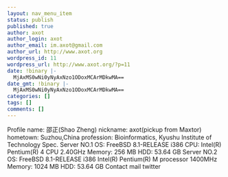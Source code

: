 ```yaml
---
layout: nav_menu_item
status: publish
published: true
author: axot
author_login: axot
author_email: im.axot@gmail.com
author_url: http://www.axot.org
wordpress_id: 11
wordpress_url: http://www.axot.org/?p=11
date: !binary |-
  MjAxMS0wNi0yNyAxNzo1ODoxMCArMDkwMA==
date_gmt: !binary |-
  MjAxMS0wNi0yNyAxNzo1ODoxMCArMDkwMA==
categories: []
tags: []
comments: []
---
```

<p>Profile name: 邵正(Shao Zheng) nickname: axot(pickup from Maxtor) hometown: Suzhou,China profession: Bioinformatics, Kyushu Institute of Technology Spec. Server NO.1 OS: FreeBSD 8.1-RELEASE i386 CPU: Intel(R) Pentium(R) 4 CPU 2.40GHz Memory: 256 MB HDD: 53.64 GB Server NO.2 OS: FreeBSD 8.1-RELEASE i386 Intel(R) Pentium(R) M processor 1400MHz Memory: 1024 MB HDD: 53.64 GB Contact mail twitter</p>
